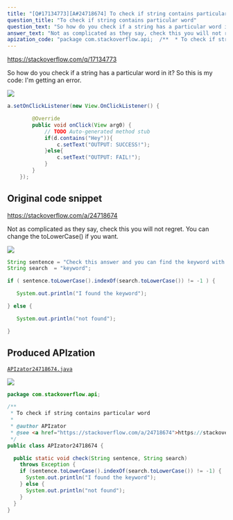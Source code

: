 ```yaml
---
title: "[Q#17134773][A#24718674] To check if string contains particular word"
question_title: "To check if string contains particular word"
question_text: "So how do you check if a string has a particular word in it? So this is my code: I'm getting an error."
answer_text: "Not as complicated as they say, check this you will not regret. You can change the toLowerCase() if you want."
apization_code: "package com.stackoverflow.api;  /**  * To check if string contains particular word  *  * @author APIzator  * @see <a href=\"https://stackoverflow.com/a/24718674\">https://stackoverflow.com/a/24718674</a>  */ public class APIzator24718674 {    public static void check(String sentence, String search)     throws Exception {     if (sentence.toLowerCase().indexOf(search.toLowerCase()) != -1) {       System.out.println(\"I found the keyword\");     } else {       System.out.println(\"not found\");     }   } }"
---
```


https://stackoverflow.com/q/17134773

So how do you check if a string has a particular word in it?
So this is my code:
I&#x27;m getting an error.


<div class="code-logo"><img src="/stackoverflow.png" /></div>

```java
a.setOnClickListener(new View.OnClickListener() {

        @Override
        public void onClick(View arg0) {
            // TODO Auto-generated method stub
            if(d.contains("Hey")){
                c.setText("OUTPUT: SUCCESS!"); 
            }else{
                c.setText("OUTPUT: FAIL!");  
            }
        }
    });
```


## Original code snippet

https://stackoverflow.com/a/24718674

Not as complicated as they say, check this you will not regret.
You can change the toLowerCase() if you want.

<div class="code-logo"><img src="/stackoverflow.png" /></div>

```java
String sentence = "Check this answer and you can find the keyword with this code";
String search  = "keyword";

if ( sentence.toLowerCase().indexOf(search.toLowerCase()) != -1 ) {

   System.out.println("I found the keyword");

} else {

   System.out.println("not found");

}
```

## Produced APIzation

[`APIzator24718674.java`](https://github.com/pasqualesalza/apization/raw/main/data/search/APIzator24718674.java)

<div class="code-logo"><img src="/apizator.png" /></div>

```java
package com.stackoverflow.api;

/**
 * To check if string contains particular word
 *
 * @author APIzator
 * @see <a href="https://stackoverflow.com/a/24718674">https://stackoverflow.com/a/24718674</a>
 */
public class APIzator24718674 {

  public static void check(String sentence, String search)
    throws Exception {
    if (sentence.toLowerCase().indexOf(search.toLowerCase()) != -1) {
      System.out.println("I found the keyword");
    } else {
      System.out.println("not found");
    }
  }
}

```